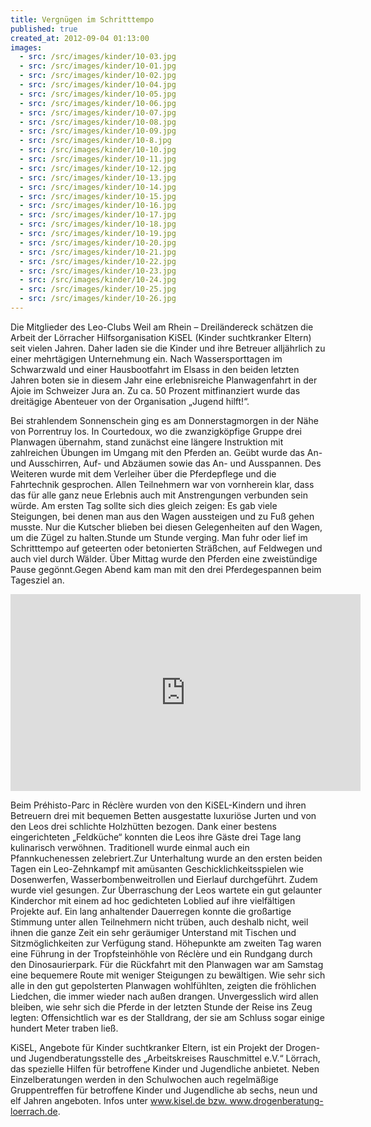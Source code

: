 ```yaml
---
title: Vergnügen im Schritttempo
published: true
created_at: 2012-09-04 01:13:00
images:
  - src: /src/images/kinder/10-03.jpg
  - src: /src/images/kinder/10-01.jpg
  - src: /src/images/kinder/10-02.jpg
  - src: /src/images/kinder/10-04.jpg
  - src: /src/images/kinder/10-05.jpg
  - src: /src/images/kinder/10-06.jpg
  - src: /src/images/kinder/10-07.jpg
  - src: /src/images/kinder/10-08.jpg
  - src: /src/images/kinder/10-09.jpg
  - src: /src/images/kinder/10-8.jpg
  - src: /src/images/kinder/10-10.jpg
  - src: /src/images/kinder/10-11.jpg
  - src: /src/images/kinder/10-12.jpg
  - src: /src/images/kinder/10-13.jpg
  - src: /src/images/kinder/10-14.jpg
  - src: /src/images/kinder/10-15.jpg
  - src: /src/images/kinder/10-16.jpg
  - src: /src/images/kinder/10-17.jpg
  - src: /src/images/kinder/10-18.jpg
  - src: /src/images/kinder/10-19.jpg
  - src: /src/images/kinder/10-20.jpg
  - src: /src/images/kinder/10-21.jpg
  - src: /src/images/kinder/10-22.jpg
  - src: /src/images/kinder/10-23.jpg
  - src: /src/images/kinder/10-24.jpg
  - src: /src/images/kinder/10-25.jpg
  - src: /src/images/kinder/10-26.jpg
---
```


Die Mitglieder des Leo-Clubs Weil am Rhein – Dreiländereck schätzen die Arbeit der Lörracher Hilfsorganisation KiSEL (Kinder suchtkranker Eltern) seit vielen Jahren. Daher laden sie die Kinder und ihre Betreuer alljährlich zu einer mehrtägigen Unternehmung ein. Nach Wassersporttagen im Schwarzwald und einer Hausbootfahrt im Elsass in den beiden letzten Jahren boten sie in diesem Jahr eine erlebnisreiche Planwagenfahrt in der Ajoie im Schweizer Jura an. Zu ca. 50 Prozent mitfinanziert wurde das dreitägige Abenteuer von der Organisation „Jugend hilft!“.

Bei strahlendem Sonnenschein ging es am Donnerstagmorgen in der Nähe von Porrentruy los. In Courtedoux, wo die zwanzigköpfige Gruppe drei Planwagen übernahm, stand zunächst eine längere Instruktion mit zahlreichen Übungen im Umgang mit den Pferden an. Geübt wurde das An- und Ausschirren, Auf- und Abzäumen sowie das An- und Ausspannen. Des Weiteren wurde mit dem Verleiher über die Pferdepflege und die Fahrtechnik gesprochen. Allen Teilnehmern war von vornherein klar, dass das für alle ganz neue Erlebnis auch mit Anstrengungen verbunden sein würde. Am ersten Tag sollte sich dies gleich zeigen: Es gab viele Steigungen, bei denen man aus den Wagen aussteigen und zu Fuß gehen musste. Nur die Kutscher blieben bei diesen Gelegenheiten auf den Wagen, um die Zügel zu halten.Stunde um Stunde verging. Man fuhr oder lief im Schritttempo auf geteerten oder betonierten Sträßchen, auf Feldwegen und auch viel durch Wälder. Über Mittag wurde den Pferden eine zweistündige Pause gegönnt.Gegen Abend kam man mit den drei Pferdegespannen beim Tagesziel an.

<iframe
  width="560"
  height="315"
  src="https://www.youtube-nocookie.com/embed/rLfNQ1gIyJY"
  title="Video zur Planwagenfahrt"
  frameborder="0"
  allow="accelerometer; autoplay; clipboard-write; encrypted-media; gyroscope; picture-in-picture"
  allowfullscreen
></iframe>

Beim Préhisto-Parc in Réclère wurden von den KiSEL-Kindern und ihren Betreuern drei mit bequemen Betten ausgestatte luxuriöse Jurten und von den Leos drei schlichte Holzhütten bezogen. Dank einer bestens eingerichteten „Feldküche“ konnten die Leos ihre Gäste drei Tage lang kulinarisch verwöhnen. Traditionell wurde einmal auch ein Pfannkuchenessen zelebriert.Zur Unterhaltung wurde an den ersten beiden Tagen ein Leo-Zehnkampf mit amüsanten Geschicklichkeitsspielen wie Dosenwerfen, Wasserbombenweitrollen und Eierlauf durchgeführt. Zudem wurde viel gesungen. Zur Überraschung der Leos wartete ein gut gelaunter Kinderchor mit einem ad hoc gedichteten Loblied auf ihre vielfältigen Projekte auf. Ein lang anhaltender Dauerregen konnte die großartige Stimmung unter allen Teilnehmern nicht trüben, auch deshalb nicht, weil ihnen die ganze Zeit ein sehr geräumiger Unterstand mit Tischen und Sitzmöglichkeiten zur Verfügung stand. Höhepunkte am zweiten Tag waren eine Führung in der Tropfsteinhöhle von Réclère und ein Rundgang durch den Dinosaurierpark. Für die Rückfahrt mit den Planwagen war am Samstag eine bequemere Route mit weniger Steigungen zu bewältigen. Wie sehr sich alle in den gut gepolsterten Planwagen wohlfühlten, zeigten die fröhlichen Liedchen, die immer wieder nach außen drangen. Unvergesslich wird allen bleiben, wie sehr sich die Pferde in der letzten Stunde der Reise ins Zeug legten: Offensichtlich war es der Stalldrang, der sie am Schluss sogar einige hundert Meter traben ließ.

KiSEL, Angebote für Kinder suchtkranker Eltern, ist ein Projekt der Drogen- und Jugendberatungsstelle des „Arbeitskreises Rauschmittel e.V.“ Lörrach, das spezielle Hilfen für betroffene Kinder und Jugendliche anbietet. Neben Einzelberatungen werden in den Schulwochen auch regelmäßige Gruppentreffen für betroffene Kinder und Jugendliche ab sechs, neun und elf Jahren angeboten. Infos unter www.kisel.de bzw. www.drogenberatung-loerrach.de.
